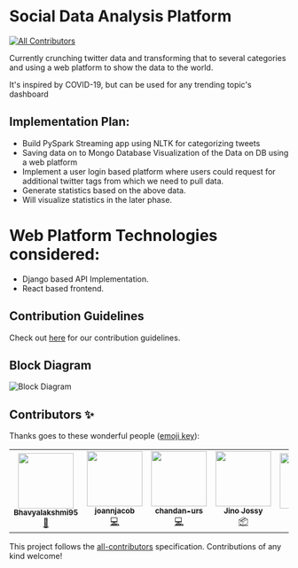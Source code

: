 # Social Data Analysis Platform
<!-- ALL-CONTRIBUTORS-BADGE:START - Do not remove or modify this section -->
[![All Contributors](https://img.shields.io/badge/all_contributors-5-orange.svg?style=flat-square)](#contributors-)
<!-- ALL-CONTRIBUTORS-BADGE:END -->
Currently crunching twitter data and transforming that to several categories and using a web platform to show the data to the world. 

It's inspired by COVID-19, but can be used for any trending topic's dashboard


## Implementation Plan:

* Build PySpark Streaming app using NLTK for categorizing tweets
* Saving data on to Mongo Database
Visualization of the Data on DB using a web platform
* Implement a user login based platform where users could request for additional twitter tags from which we need to pull data.
* Generate statistics based on the above data.
* Will visualize statistics in the later phase.

# Web Platform Technologies considered:
* Django based API Implementation.
* React based frontend.

## Contribution Guidelines

Check out [here](https://github.com/qburst/dashboard-for-socialmedia-trend/blob/master/CONTRIBUTING.md) for our contribution guidelines.

## Block Diagram

![Block Diagram](backend/api/static/images/blockdiagram.jpg)

## Contributors ✨

Thanks goes to these wonderful people ([emoji key](https://allcontributors.org/docs/en/emoji-key)):

<!-- ALL-CONTRIBUTORS-LIST:START - Do not remove or modify this section -->
<!-- prettier-ignore-start -->
<!-- markdownlint-disable -->
<table>
  <tr>
    <td align="center"><a href="https://github.com/Bhavyalakshmi95"><img src="https://avatars1.githubusercontent.com/u/62279569?v=4" width="100px;" alt=""/><br /><sub><b>Bhavyalakshmi95</b></sub></a><br /><a href="#design-Bhavyalakshmi95" title="Design">🎨</a></td>
    <td align="center"><a href="https://github.com/joannjacob"><img src="https://avatars3.githubusercontent.com/u/38246378?v=4" width="100px;" alt=""/><br /><sub><b>joannjacob</b></sub></a><br /><a href="https://github.com/qburst/dashboard-for-socialmedia-trend/commits?author=joannjacob" title="Code">💻</a></td>
    <td align="center"><a href="https://github.com/chandan-urs"><img src="https://avatars3.githubusercontent.com/u/43086966?v=4" width="100px;" alt=""/><br /><sub><b>chandan-urs</b></sub></a><br /><a href="https://github.com/qburst/dashboard-for-socialmedia-trend/commits?author=chandan-urs" title="Code">💻</a></td>
    <td align="center"><a href="https://jino.work"><img src="https://avatars1.githubusercontent.com/u/13327976?v=4" width="100px;" alt=""/><br /><sub><b>Jino Jossy</b></sub></a><br /><a href="#platform-jinojossy93" title="Packaging/porting to new platform">📦</a></td>
    <td align="center"><a href="https://github.com/vijay-qburst"><img src="https://avatars0.githubusercontent.com/u/3763351?v=4" width="100px;" alt=""/><br /><sub><b>Vijay Dev</b></sub></a><br /><a href="#design-vijay-qburst" title="Design">🎨</a></td>
  </tr>
</table>

<!-- markdownlint-enable -->
<!-- prettier-ignore-end -->
<!-- ALL-CONTRIBUTORS-LIST:END -->

This project follows the [all-contributors](https://github.com/all-contributors/all-contributors) specification. Contributions of any kind welcome!